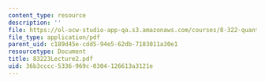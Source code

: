 ```yaml
---
content_type: resource
description: ''
file: https://ol-ocw-studio-app-qa.s3.amazonaws.com/courses/8-322-quantum-theory-ii-spring-2003/36b3cccc5336969c0304126613a3121e_83223Lecture2.pdf
file_type: application/pdf
parent_uid: c189d45e-cdd5-94e5-62db-7183011a30e1
resourcetype: Document
title: 83223Lecture2.pdf
uid: 36b3cccc-5336-969c-0304-126613a3121e
---
```

